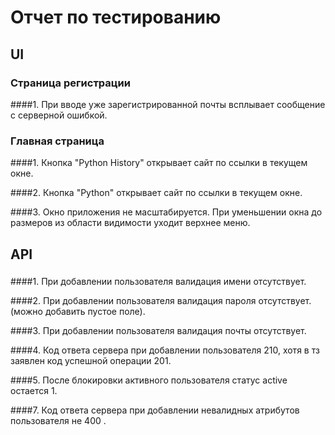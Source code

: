 # Отчет по тестированию 
## UI
### Страница регистрации
####1. При вводе  уже зарегистрированной почты всплывает сообщение с серверной ошибкой.

### Главная страница
####1. Кнопка "Python History" открывает сайт по ссылки в текущем окне.

####2. Кнопка "Python" открывает сайт по ссылки в текущем окне.

####3. Окно приложения не масштабируется. При уменьшении окна до размеров из области видимости уходит верхнее меню.

## API
### 
####1. При добавлении пользователя валидация имени отсутствует.


####2.  При добавлении пользователя валидация пароля отсутствует.(можно добавить пустое поле).


####3. При добавлении пользователя валидация почты отсутствует.


####4. Код ответа сервера при добавлении пользователя 210, хотя в тз заявлен код успешной операции 201.


####5. После блокировки активного пользователя статус  active остается 1.


####7. Код ответа сервера при добавлении невалидных атрибутов пользователя не  400 .

